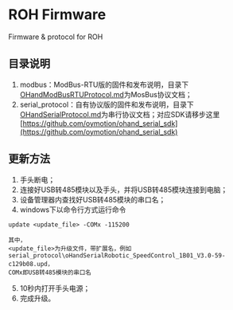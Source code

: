 # ROH Firmware

Firmware & protocol for ROH

## 目录说明

1. modbus：ModBus-RTU版的固件和发布说明，目录下[OHandModBusRTUProtocol.md](modbus/OHandModBusRTUProtocol.md)为MosBus协议文档；
2. serial_protocol：自有协议版的固件和发布说明，目录下[OHandSerialProtocol.md](serial_protocol/OHandSerialProtocol.md)为串行协议文档；对应SDK请移步这里[https://github.com/oymotion/ohand_serial_sdk](https://github.com/oymotion/ohand_serial_sdk)

## 更新方法

1. 手头断电；
2. 连接好USB转485模块以及手头，并将USB转485模块连接到电脑；
3. 设备管理器内查找好USB转485模块的串口名；
4. windows下以命令行方式运行命令

```CMD
update <update_file> -COMx -115200
```

```TXT
其中，
<update_file>为升级文件，带扩展名，例如serial_protocol\oHandSerialRobotic_SpeedControl_1B01_V3.0-59-c129b08.upd，
COMx即USB转485模块的串口名
```

5. 10秒内打开手头电源；
6. 完成升级。
